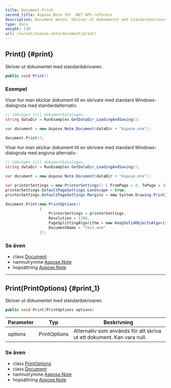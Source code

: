 ```yaml
---
title: Document.Print
second_title: Aspose.Note för .NET API-referens
description: Document metod. Skriver ut dokumentet med standardskrivaren.
type: docs
weight: 130
url: /sv/net/aspose.note/document/print/
---
```

## Print() {#print}

Skriver ut dokumentet med standardskrivaren.

```csharp
public void Print()
```

### Exempel

Visar hur man skickar dokument till en skrivare med standard Windows-dialogruta med standardalternativ.

```csharp
// Sökvägen till dokumentkatalogen.
string dataDir = RunExamples.GetDataDir_LoadingAndSaving();

var document = new Aspose.Note.Document(dataDir + "Aspose.one");

document.Print();
```

Visar hur man skickar dokument till en skrivare med standard Windows-dialogruta med angivna alternativ.

```csharp
// Sökvägen till dokumentkatalogen.
string dataDir = RunExamples.GetDataDir_LoadingAndSaving();

var document = new Aspose.Note.Document(dataDir + "Aspose.one");

var printerSettings = new PrinterSettings() { FromPage = 0, ToPage = 10 };
printerSettings.DefaultPageSettings.Landscape = true;
printerSettings.DefaultPageSettings.Margins = new System.Drawing.Printing.Margins(50, 50, 150, 50);

document.Print(new PrintOptions()
               {
                   PrinterSettings = printerSettings,
                   Resolution = 1200,
                   PageSplittingAlgorithm = new KeepSolidObjectsAlgorithm(),
                   DocumentName = "Test.one"
               });
```

### Se även

* class [Document](../)
* namnutrymme [Aspose.Note](../../document/)
* hopsättning [Aspose.Note](../../../)

---

## Print(PrintOptions) {#print_1}

Skriver ut dokumentet med standardskrivaren.

```csharp
public void Print(PrintOptions options)
```

| Parameter | Typ | Beskrivning |
| --- | --- | --- |
| options | PrintOptions | Alternativ som används för att skriva ut ett dokument. Kan vara null. |

### Se även

* class [PrintOptions](../../../aspose.note.saving/printoptions/)
* class [Document](../)
* namnutrymme [Aspose.Note](../../document/)
* hopsättning [Aspose.Note](../../../)


